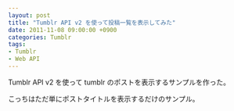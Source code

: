 ```yaml
---
layout: post
title: "Tumblr API v2 を使って投稿一覧を表示してみた"
date: 2011-11-08 09:00:00 +0900
categories: Tumblr
tags:
- Tumblr
- Web API
---
```


Tumblr API v2 を使って tumblr のポストを表示するサンプルを作った。

<script type="text/javascript" src="https://jsdo.it/blogparts/kx7O/js"></script>

こっちはただ単にポストタイトルを表示するだけのサンプル。

<script type="text/javascript" src="https://jsdo.it/blogparts/a3B2/js"></script>
